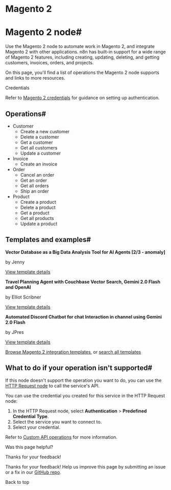 # Magento 2

[ ](https://github.com/n8n-io/n8n-docs/edit/main/docs/integrations/builtin/app-nodes/n8n-nodes-base.magento2.md "Edit this page")

# Magento 2 node#

Use the Magento 2 node to automate work in Magento 2, and integrate Magento 2 with other applications. n8n has built-in support for a wide range of Magento 2 features, including creating, updating, deleting, and getting customers, invoices, orders, and projects. 

On this page, you'll find a list of operations the Magento 2 node supports and links to more resources.

Credentials

Refer to [Magento 2 credentials](../../credentials/magento2/) for guidance on setting up authentication. 

## Operations#

  * Customer
    * Create a new customer
    * Delete a customer
    * Get a customer
    * Get all customers
    * Update a customer
  * Invoice
    * Create an invoice
  * Order
    * Cancel an order
    * Get an order
    * Get all orders
    * Ship an order
  * Product
    * Create a product
    * Delete a product
    * Get a product
    * Get all products
    * Update a product



## Templates and examples#

**Vector Database as a Big Data Analysis Tool for AI Agents [2/3 - anomaly]**

by Jenny 

[View template details](https://n8n.io/workflows/2655-vector-database-as-a-big-data-analysis-tool-for-ai-agents-23-anomaly/)

**Travel Planning Agent with Couchbase Vector Search, Gemini 2.0 Flash and OpenAI**

by Elliot Scribner

[View template details](https://n8n.io/workflows/3881-travel-planning-agent-with-couchbase-vector-search-gemini-20-flash-and-openai/)

**Automated Discord Chatbot for chat Interaction in channel using Gemini 2.0 Flash**

by JPres

[View template details](https://n8n.io/workflows/3456-automated-discord-chatbot-for-chat-interaction-in-channel-using-gemini-20-flash/)

[Browse Magento 2 integration templates](https://n8n.io/integrations/magento-2/), or [search all templates](https://n8n.io/workflows/)

## What to do if your operation isn't supported#

If this node doesn't support the operation you want to do, you can use the [HTTP Request node](../../core-nodes/n8n-nodes-base.httprequest/) to call the service's API.

You can use the credential you created for this service in the HTTP Request node: 

  1. In the HTTP Request node, select **Authentication** > **Predefined Credential Type**.
  2. Select the service you want to connect to.
  3. Select your credential.



Refer to [Custom API operations](../../../custom-operations/) for more information.

Was this page helpful? 

Thanks for your feedback! 

Thanks for your feedback! Help us improve this page by submitting an issue or a fix in our [GitHub repo](https://github.com/n8n-io/n8n-docs). 

Back to top 
